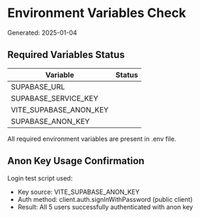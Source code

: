 # Environment Variables Check

Generated: 2025-01-04

## Required Variables Status

| Variable | Status |
|----------|--------|
| SUPABASE_URL | <SET> |
| SUPABASE_SERVICE_KEY | <SET> |
| VITE_SUPABASE_ANON_KEY | <SET> |
| SUPABASE_ANON_KEY | <SET> |

All required environment variables are present in .env file.

## Anon Key Usage Confirmation

Login test script used:
- Key source: VITE_SUPABASE_ANON_KEY <SET>
- Auth method: client.auth.signInWithPassword (public client)
- Result: All 5 users successfully authenticated with anon key
